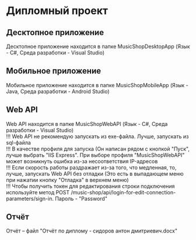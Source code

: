 # Дипломный проект
## Десктопное приложение
Десктопное приложение находится в папке MusicShopDesktopApp (Язык - C#, Среда разработки - Visual Studio)
## Мобильное приложение
Мобильное приложение находится в папке MusicShopMobileApp (Язык - Java, Среда разработки - Android Studio)
## Web API
Web API находится в папке MusicShopWebAPI (Язык - C#, Среда разработки - Visual Studio) <br>
!!! Web API не рекомендую запускать из exe-файла. Лучше, запускать из sql-файла <br>
!!! В качестве профиля для запуска (Он написан рядом с кнопкой "Пуск", лучше выбрать "IIS Express". При выборе профиля "MusicShopWebAPI" может возникнуть ошибка из-за несоответствия IP-адресов <br>
!!! Если скорость работы раздражает из-за того, что медленная, то, лучше, запускать Web API без отладки (Это есть в выпадающем меню при нажатии кнопку "Отладка" в верхнем меню) <br>
!!! Чтобы получить токен для редактирования строки подключения используйте метод POST /music-shop/api/login-for-edit-connection-parameters/sign-in. Пароль - "Password"
## Отчёт
Отчёт – файл "Отчёт по диплому - сидоров антон дмитриевич.docx"



